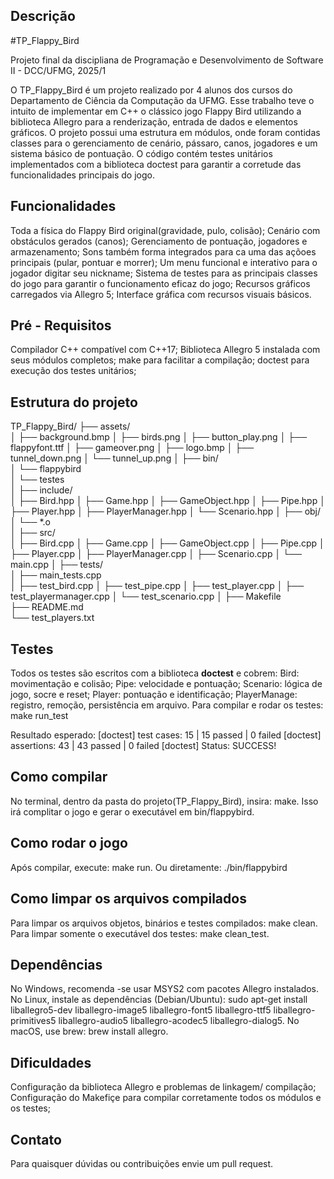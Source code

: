 ## Descrição
#TP_Flappy_Bird

Projeto final da discipliana de Programação e Desenvolvimento de Software II - DCC/UFMG, 2025/1

O TP_Flappy_Bird é um projeto realizado por 4 alunos dos cursos do Departamento de Ciência da Computação da UFMG. Esse trabalho teve o intuito de implementar em C++ o clássico jogo Flappy Bird utilizando a biblioteca Allegro para a renderização, entrada de dados e elementos gráficos. O projeto possui uma estrutura em módulos, onde foram contidas classes para o gerenciamento de cenário, pássaro, canos, jogadores e um sistema básico de pontuação.
O código contém testes unitários implementados com a biblioteca doctest para garantir a corretude das funcionalidades principais do jogo.
 
## Funcionalidades
Toda a física do Flappy Bird original(gravidade, pulo, colisão);
Cenário com obstáculos gerados (canos);
Gerenciamento de pontuação, jogadores e armazenamento; Sons também forma integrados para ca uma das açõoes principais (pular, pontuar e morrer); Um menu funcional e interativo para o jogador digitar seu nickname;
Sistema de testes para as principais classes do jogo para garantir o funcionamento eficaz do jogo;
Recursos gráficos carregados via Allegro 5;
Interface gráfica com recursos visuais básicos.


## Pré - Requisitos
Compilador C++ compatível com C++17;
Biblioteca Allegro 5 instalada com seus módulos completos;
make para facilitar a compilação;
doctest para execução dos testes unitários;

## Estrutura do projeto
TP_Flappy_Bird/
├── assets/                
│    ├── background.bmp
│    ├── birds.png
│    ├── button_play.png
│    ├── flappyfont.ttf
│    ├── gameover.png
│    ├── logo.bmp
│    ├── tunnel_down.png
│    └── tunnel_up.png
│
├── bin/                   
│    └── flappybird        
│    └── testes            
│
├── include/               
│    ├── Bird.hpp
│    ├── Game.hpp
│    ├── GameObject.hpp
│    ├── Pipe.hpp
│    ├── Player.hpp
│    ├── PlayerManager.hpp
│    └── Scenario.hpp
│
├── obj/                   
│    └── *.o                
│
├── src/                    
│    ├── Bird.cpp
│    ├── Game.cpp
│    ├── GameObject.cpp
│    ├── Pipe.cpp
│    ├── Player.cpp
│    ├── PlayerManager.cpp
│    ├── Scenario.cpp
│    └── main.cpp
│
├── tests/                  
│    ├── main_tests.cpp    
│    ├── test_bird.cpp
│    ├── test_pipe.cpp
│    ├── test_player.cpp
│    ├── test_playermanager.cpp
│    └── test_scenario.cpp
│
├── Makefile               
├── README.md               
└── test_players.txt        

## Testes
Todos os testes são escritos com a biblioteca **doctest** e cobrem:
Bird: movimentação e colisão;
Pipe: velocidade e pontuação;
Scenario: lógica de jogo, socre e reset;
Player:  pontuação e identificação;
PlayerManage: registro, remoção, persistência em arquivo.
Para compilar e rodar os testes: make run_test

Resultado esperado:
[doctest] test cases: 15 | 15 passed | 0 failed
[doctest] assertions: 43 | 43 passed | 0 failed
[doctest] Status: SUCCESS!

## Como compilar
No terminal, dentro da pasta do projeto(TP_Flappy_Bird), insira: make.
Isso irá complitar o jogo e gerar o executável em bin/flappybird.

## Como rodar o jogo
Após compilar, execute: make run.
Ou diretamente: ./bin/flappybird

## Como limpar os arquivos compilados
Para limpar os arquivos objetos, binários e testes compilados: make clean.
Para limpar somente o executável dos testes: make clean_test.

## Dependências
No Windows, recomenda -se usar MSYS2 com pacotes Allegro instalados.
No Linux, instale as dependências (Debian/Ubuntu): sudo apt-get install liballegro5-dev liballegro-image5 liballegro-font5 liballegro-ttf5 liballegro-primitives5 liballegro-audio5 liballegro-acodec5 liballegro-dialog5.
No macOS, use brew: brew install allegro.

## Dificuldades 
Configuração da biblioteca Allegro e problemas de linkagem/ compilação;
Configuração do Makefiçe para compilar corretamente todos os módulos e os testes;


## Contato
Para quaisquer dúvidas ou contribuições envie um pull request.


